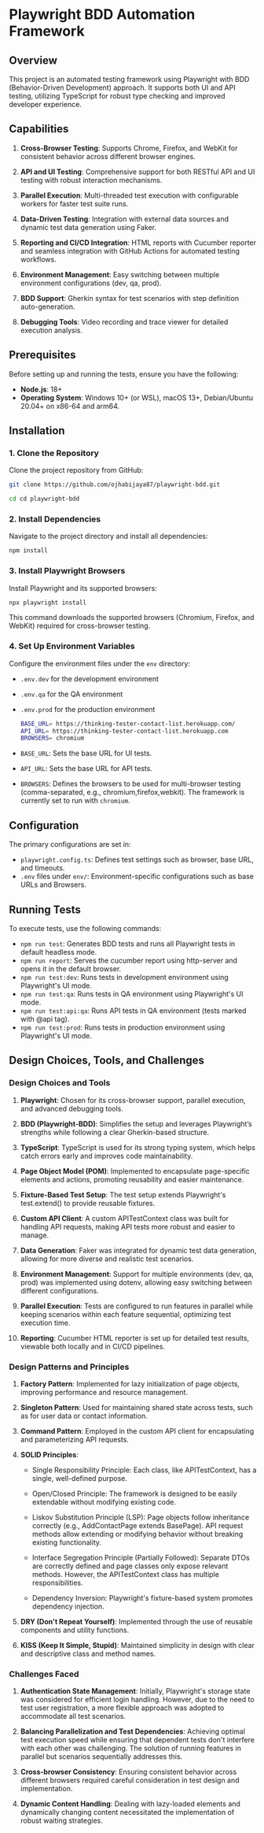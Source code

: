 # Playwright BDD Automation Framework

## Overview

This project is an automated testing framework using Playwright with BDD (Behavior-Driven Development) approach. It supports both UI and API testing, utilizing TypeScript for robust type checking and improved developer experience.

## Capabilities

1. **Cross-Browser Testing**: Supports Chrome, Firefox, and WebKit for consistent behavior across different browser engines.

2. **API and UI Testing**: Comprehensive support for both RESTful API and UI testing with robust interaction mechanisms.

3. **Parallel Execution**: Multi-threaded test execution with configurable workers for faster test suite runs.

4. **Data-Driven Testing**: Integration with external data sources and dynamic test data generation using Faker.

5. **Reporting and CI/CD Integration**: HTML reports with Cucumber reporter and seamless integration with GitHub Actions for automated testing workflows.

6. **Environment Management**: Easy switching between multiple environment configurations (dev, qa, prod).

7. **BDD Support**: Gherkin syntax for test scenarios with step definition auto-generation.

8. **Debugging Tools**: Video recording and trace viewer for detailed execution analysis.

## Prerequisites

Before setting up and running the tests, ensure you have the following:

- **Node.js**: 18+
- **Operating System**: Windows 10+ (or WSL), macOS 13+, Debian/Ubuntu 20.04+ on x86-64 and arm64.

## Installation

### 1. Clone the Repository

Clone the project repository from GitHub:

```bash
git clone https://github.com/ojhabijaya87/playwright-bdd.git
```

```bash
cd cd playwright-bdd
```

### 2. Install Dependencies

Navigate to the project directory and install all dependencies:

```bash
npm install
```

### 3. Install Playwright Browsers

Install Playwright and its supported browsers:

```bash
npx playwright install
```

This command downloads the supported browsers (Chromium, Firefox, and WebKit) required for cross-browser testing.

### 4. Set Up Environment Variables

Configure the environment files under the `env` directory:

- `.env.dev` for the development environment
- `.env.qa` for the QA environment
- `.env.prod` for the production environment

  ```bash
  BASE_URL= https://thinking-tester-contact-list.herokuapp.com/
  API_URL= https://thinking-tester-contact-list.herokuapp.com
  BROWSERS= chromium
  ```

- `BASE_URL`: Sets the base URL for UI tests.
- `API_URL`: Sets the base URL for API tests.
- `BROWSERS`: Defines the browsers to be used for multi-browser testing (comma-separated, e.g., chromium,firefox,webkit). The framework is currently set to run with `chromium`.

## Configuration

The primary configurations are set in:

- `playwright.config.ts`: Defines test settings such as browser, base URL, and timeouts.
- `.env` files under `env/`: Environment-specific configurations such as base URLs and Browsers.

## Running Tests

To execute tests, use the following commands:

- `npm run test`: Generates BDD tests and runs all Playwright tests in default headless mode.
- `npm run report`: Serves the cucumber report using http-server and opens it in the default browser.
- `npm run test:dev`: Runs tests in development environment using Playwright's UI mode.
- `npm run test:qa`: Runs tests in QA environment using Playwright's UI mode.
- `npm run test:api:qa`: Runs API tests in QA environment (tests marked with @api tag).
- `npm run test:prod`: Runs tests in production environment using Playwright's UI mode.

## Design Choices, Tools, and Challenges

### Design Choices and Tools

1. **Playwright**: Chosen for its cross-browser support, parallel execution, and advanced debugging tools.

2. **BDD (Playwright-BDD)**: Simplifies the setup and leverages Playwright’s strengths while following a clear Gherkin-based structure.

3. **TypeScript**: TypeScript is used for its strong typing system, which helps catch errors early and improves code maintainability.

4. **Page Object Model (POM)**: Implemented to encapsulate page-specific elements and actions, promoting reusability and easier maintenance.

5. **Fixture-Based Test Setup**: The test setup extends Playwright's test.extend() to provide reusable fixtures.

6. **Custom API Client**: A custom APITestContext class was built for handling API requests, making API tests more robust and easier to manage.

7. **Data Generation**: Faker was integrated for dynamic test data generation, allowing for more diverse and realistic test scenarios.

8. **Environment Management**: Support for multiple environments (dev, qa, prod) was implemented using dotenv, allowing easy switching between different configurations.

9. **Parallel Execution**: Tests are configured to run features in parallel while keeping scenarios within each feature sequential, optimizing test execution time.

10. **Reporting**: Cucumber HTML reporter is set up for detailed test results, viewable both locally and in CI/CD pipelines.

### Design Patterns and Principles

1. **Factory Pattern**: Implemented for lazy initialization of page objects, improving performance and resource management.

2. **Singleton Pattern**: Used for maintaining shared state across tests, such as for user data or contact information.

3. **Command Pattern**: Employed in the custom API client for encapsulating and parameterizing API requests.

4. **SOLID Principles**:

   - Single Responsibility Principle: Each class, like APITestContext, has a single, well-defined purpose.
   - Open/Closed Principle: The framework is designed to be easily extendable without modifying existing code.
   - Liskov Substitution Principle (LSP): Page objects follow inheritance correctly (e.g., AddContactPage extends BasePage). API request methods allow extending or modifying behavior without breaking existing functionality.
   - Interface Segregation Principle (Partially Followed): Separate DTOs are correctly defined and page classes only expose relevant methods. However, the APITestContext class has multiple responsibilities.

   - Dependency Inversion: Playwright's fixture-based system promotes dependency injection.

5. **DRY (Don't Repeat Yourself)**: Implemented through the use of reusable components and utility functions.

6. **KISS (Keep It Simple, Stupid)**: Maintained simplicity in design with clear and descriptive class and method names.

### Challenges Faced

1. **Authentication State Management**: Initially, Playwright's storage state was considered for efficient login handling. However, due to the need to test user registration, a more flexible approach was adopted to accommodate all test scenarios.

2. **Balancing Parallelization and Test Dependencies**: Achieving optimal test execution speed while ensuring that dependent tests don't interfere with each other was challenging. The solution of running features in parallel but scenarios sequentially addresses this.

3. **Cross-browser Consistency**: Ensuring consistent behavior across different browsers required careful consideration in test design and implementation.

4. **Dynamic Content Handling**: Dealing with lazy-loaded elements and dynamically changing content necessitated the implementation of robust waiting strategies.